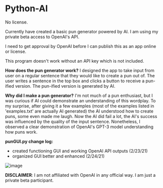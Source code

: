 # Python-AI
No license.

Currently have created a basic pun generator powered by AI. I am using my private beta access to OpenAI's API.

I need to get approval by OpenAI before I can publish this as an app online or license.

This program doesn't work without an API key which is not included.

**How does the pun generator work?**
I designed the app to take input from user on a regular sentence that they would like to create a pun out of. The user writes a sentence in the top box and clicks a button to receive a pun-ified version. The pun-ified version is generated by AI.

**Why did I make a pun generator?**
I'm not much of a pun enthusiast, but I was curious if AI could demonstrate an understanding of this wordplay. To my surprise, after giving it a few examples (most of the examples listed in 'examples.txt' are actually AI generated) the AI understood how to create puns, some even made me laugh. Now the AI did fail a lot, the AI's success was influenced by the quality of the input sentence. Nonetheless, I observed a clear demonstration of OpenAI's GPT-3 model understanding how puns work.

**punGUI.py change log:**
- created functioning GUI and working OpenAI API outputs (2/23/21)
- organized GUI better and enhanced (2/24/21)


![image](https://user-images.githubusercontent.com/54004471/110562478-6a653c00-80fe-11eb-9cfa-729f11eff8f2.png)


**DISCLAIMER**:
I am not affiliated with OpenAI in any official way. I am just a private beta participant.
